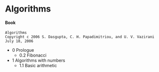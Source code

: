 # Algorithms

#### Book

    Algorithms
    Copyright c 2006 S. Dasgupta, C. H. Papadimitriou, and U. V. Vazirani
    July 18, 2006

- 0 Prologue
    - 0.2 Fibonacci
- 1 Algorithms with numbers
    - 1.1 Basic arithmetic